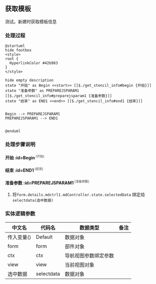 ## 获取模板 <!-- {docsify-ignore-all} -->

   测试。新建时获取模板信息

### 处理过程

```plantuml
@startuml
hide footbox
<style>
root {
  HyperlinkColor #42b983
}
</style>

hide empty description
state "开始" as Begin <<start>> [[$./get_stencil_info#begin {开始}]]
state "准备参数" as PREPAREJSPARAM1  [[$./get_stencil_info#preparejsparam1 {准备参数}]]
state "结束" as END1 <<end>> [[$./get_stencil_info#end1 {结束}]]


Begin --> PREPAREJSPARAM1
PREPAREJSPARAM1 --> END1


@enduml
```


### 处理步骤说明

#### 开始 :id=Begin<sup class="footnote-symbol"> <font color=gray size=1>[开始]</font></sup>




#### 结束 :id=END1<sup class="footnote-symbol"> <font color=gray size=1>[结束]</font></sup>




#### 准备参数 :id=PREPAREJSPARAM1<sup class="footnote-symbol"> <font color=gray size=1>[准备参数]</font></sup>



1. 将`form.details.mdctrl1.mdController.state.selectedData` 绑定给  `selectdata(选中数据)`



### 实体逻辑参数

|    中文名   |    代码名    |  数据类型      |备注 |
| --------| --------| --------  | --------   |
|传入变量(<i class="fa fa-check"/></i>)|Default|数据对象||
|form|form|部件对象||
|ctx|ctx|导航视图参数绑定参数||
|view|view|当前视图对象||
|选中数据|selectdata|数据对象||
